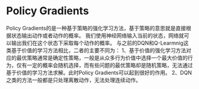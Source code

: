 

<!--
 * @version:
 * @Author:  StevenJokess https://github.com/StevenJokess
 * @Date: 2020-12-17 18:03:50
 * @LastEditors:  StevenJokess https://github.com/StevenJokess
 * @LastEditTime: 2020-12-17 18:04:25
 * @Description:
 * @TODO::
 * @Reference:https://blog.csdn.net/weixin_44791964/article/details/99679223
-->

# Policy Gradients

Policy Gradients的是一种基于策略的强化学习方法，基于策略的意思就是直接根据状态输出动作或者动作的概率。
我们使用神经网络输入当前的状态，网络就可以输出我们在这个状态下采取每个动作的概率。
与之前的DQN和Q-Learmnig这类基于价值的学习方法相比，二者的主要不同为：
1、基于价值的强化学习方法对应的最优策略通常是确定性策略，一般是从众多行为价值中选择一个最大价值的行为，仅有一定的概率会随机选择，而有些问题的最优策略却是随机策略，无法通过基于价值的学习方法求解。此时Policy Gradients可以起到很好的作用。
2、DQN之类的方法一般都是只处理离散动作，无法处理连续动作。
